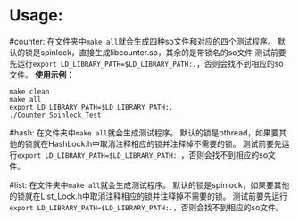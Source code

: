 # Usage:
#counter: 
在文件夹中```make all```就会生成四种so文件和对应的四个测试程序。
默认的锁是spinlock，直接生成libcounter.so，其余的是带锁名的so文件
测试前要先运行```export LD_LIBRARY_PATH=$LD_LIBRARY_PATH:.```，否则会找不到相应的so文件。
**使用示例：**
```
make clean
make all
export LD_LIBRARY_PATH=$LD_LIBRARY_PATH:.
./Counter_Spinlock_Test
```
#hash: 
在文件夹中```make all```就会生成测试程序。
默认的锁是pthread，如果要其他的锁就在HashLock.h中取消注释相应的锁并注释掉不需要的锁。
测试前要先运行```export LD_LIBRARY_PATH=$LD_LIBRARY_PATH:.```，否则会找不到相应的so文件。

#list: 
在文件夹中```make all```就会生成测试程序。
默认的锁是spinlock，如果要其他的锁就在List_Lock.h中取消注释相应的锁并注释掉不需要的锁。
测试前要先运行```export LD_LIBRARY_PATH=$LD_LIBRARY_PATH:.```，否则会找不到相应的so文件。
